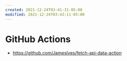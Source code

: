 ```yaml
---
created: 2021-12-24T03:41:31-05:00
modified: 2021-12-24T03:43:11-05:00
---
```


# GitHub Actions

- https://github.com/JamesIves/fetch-api-data-action
